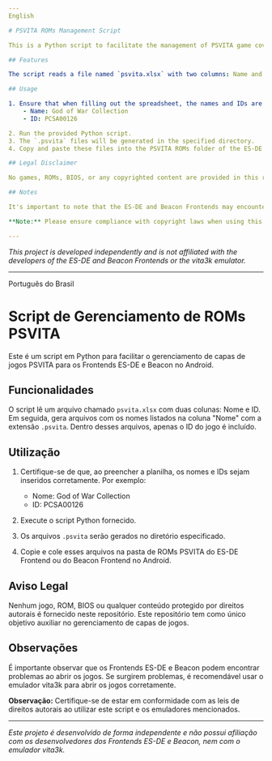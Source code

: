 ```yaml
---
English

# PSVITA ROMs Management Script

This is a Python script to facilitate the management of PSVITA game covers for the ES-DE and Beacon Frontends on Android.

## Features

The script reads a file named `psvita.xlsx` with two columns: Name and ID. It then generates files with the names listed in the "Name" column with the extension `.psvita`. Within these files, only the game's ID is included.

## Usage

1. Ensure that when filling out the spreadsheet, the names and IDs are entered correctly. For example:
    - Name: God of War Collection
    - ID: PCSA00126

2. Run the provided Python script.
3. The `.psvita` files will be generated in the specified directory.
4. Copy and paste these files into the PSVITA ROMs folder of the ES-DE Frontend or the Beacon Frontend on Android.

## Legal Disclaimer

No games, ROMs, BIOS, or any copyrighted content are provided in this repository. This repository solely aims to assist in managing game covers.

## Notes

It's important to note that the ES-DE and Beacon Frontends may encounter issues when opening games. If problems arise, it's recommended to use the vita3k emulator to open the games correctly.

**Note:** Please ensure compliance with copyright laws when using this script and the mentioned emulators.

---
```


*This project is developed independently and is not affiliated with the developers of the ES-DE and Beacon Frontends or the vita3k emulator.*

---

Português do Brasil

# Script de Gerenciamento de ROMs PSVITA

Este é um script em Python para facilitar o gerenciamento de capas de jogos PSVITA para os Frontends ES-DE e Beacon no Android.

## Funcionalidades

O script lê um arquivo chamado `psvita.xlsx` com duas colunas: Nome e ID. Em seguida, gera arquivos com os nomes listados na coluna "Nome" com a extensão `.psvita`. Dentro desses arquivos, apenas o ID do jogo é incluído.

## Utilização

1. Certifique-se de que, ao preencher a planilha, os nomes e IDs sejam inseridos corretamente. Por exemplo:
    - Nome: God of War Collection
    - ID: PCSA00126

2. Execute o script Python fornecido.
3. Os arquivos `.psvita` serão gerados no diretório especificado.
4. Copie e cole esses arquivos na pasta de ROMs PSVITA do ES-DE Frontend ou do Beacon Frontend no Android.

## Aviso Legal

Nenhum jogo, ROM, BIOS ou qualquer conteúdo protegido por direitos autorais é fornecido neste repositório. Este repositório tem como único objetivo auxiliar no gerenciamento de capas de jogos.

## Observações

É importante observar que os Frontends ES-DE e Beacon podem encontrar problemas ao abrir os jogos. Se surgirem problemas, é recomendável usar o emulador vita3k para abrir os jogos corretamente.

**Observação:** Certifique-se de estar em conformidade com as leis de direitos autorais ao utilizar este script e os emuladores mencionados.

---

*Este projeto é desenvolvido de forma independente e não possui afiliação com os desenvolvedores dos Frontends ES-DE e Beacon, nem com o emulador vita3k.*

